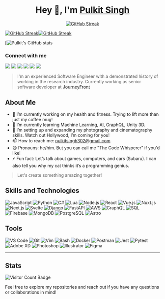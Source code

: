 <p align="center">
  <h1 align="center"> Hey 👋, I'm <a href="http://pulkits.netlify.app/">Pulkit Singh</a> </h1>
</p>

<p align="center">
  <a href="http://pulkits.netlify.app/"><img src="https://github-widgetbox.vercel.app/api/profile?username=linktotheart&data=followers,repositories,stars,commits" alt="GitHub Streak" /></a>
</p>

<p style="display:flex">
  <a href="http://pulkits.netlify.app/"><img src="https://streak-stats.demolab.com?user=linktotheart&hide_border=true&border_radius=4&mode=weekly" alt="GitHub Streak" /></a>
  <a href="http://pulkits.netlify.app/"><img src="https://github-readme-stats.vercel.app/api?username=linktotheart" alt="GitHub Streak" /></a>
</p>

[![Pulkit's GitHub stats]()


### Connect with me
[<img src="https://img.shields.io/badge/twitter-%231DA1F2.svg?&style=for-the-badge&logo=twitter&logoColor=white" />](https://twitter.com/ultraaaaviolent)  [<img src="https://img.shields.io/badge/linkedin-%230077B5.svg?&style=for-the-badge&logo=linkedin&logoColor=white" />](https://www.linkedin.com/in/pulkitsingh302/) [<img src = "https://img.shields.io/badge/instagram-%23E4405F.svg?&style=for-the-badge&logo=instagram&logoColor=white">](https://www.instagram.com/ultraaaaviolent/) [<img src = "https://img.shields.io/badge/Codepen-000000?style=for-the-badge&logo=codepen&logoColor=white" />](https://codepen.io/pulkitsingh302) [<img src = "https://img.shields.io/badge/Gmail-D14836?style=for-the-badge&logo=gmail&logoColor=white" />](mailto:pulkitsingh302@gmail.com) [<img src="https://img.shields.io/badge/dev.to-0A0A0A?style=for-the-badge&logo=dev.to&logoColor=white" />](https://dev.to/pulkitsingh302)

<blockquote>
<p>I'm an experienced Software Engineer with a demonstrated history of working in the research industry. Currently working as senior software developer at <a href="https://journeyfront.com/" target="_blank" class="btn-link" >JourneyFront</a></p>
</blockquote>

## About Me

- 🌱 I’m currently working on my health and fitness. Trying to lift more than just my coffee mug!
- 🔭 I’m currently learning Machine Learning, AI, GraphQL, Unity 3D. 
- 👯 I’m setting up and expanding my photography and cinematography skills. Watch out Hollywood, I’m coming for you!
- 📫 How to reach me: [pulkitsingh302@gmail.com](mailto:pulkitsingh302@gmail.com)
- 😄 Pronouns: he/him. But you can call me "The Code Whisperer" if you'd like!
- ⚡ Fun fact: Let’s talk about games, computers, and cars (Subaru). I can also tell you why my cat thinks it’s a programming genius.

>  Let's create something amazing together!


## Skills and Technologies

![JavaScript](https://img.shields.io/badge/-JavaScript-F7DF1C?style=for-the-badge&logo=javascript&logoColor=black)
![Python](https://img.shields.io/badge/-Python-3776AB?style=for-the-badge&logo=python&logoColor=white)
![C#](https://img.shields.io/badge/-C%23-239120?style=for-the-badge&logo=c-sharp&logoColor=white)
![Lua](https://img.shields.io/badge/-Lua-2C2D72?style=for-the-badge&logo=lua&logoColor=white)
![Node.js](https://img.shields.io/badge/-Node.js-339933?style=for-the-badge&logo=node.js&logoColor=white)
![React](https://img.shields.io/badge/-React-61DAFB?style=for-the-badge&logo=react&logoColor=black)
![Vue.js](https://img.shields.io/badge/-Vue.js-42b883?style=for-the-badge&logo=vue.js&logoColor=white)
![Nuxt.js](https://img.shields.io/badge/-Nuxt.js-00C58E?style=for-the-badge&logo=nuxt.js&logoColor=white)
![Next.js](https://img.shields.io/badge/-Next.js-000000?style=for-the-badge&logo=next.js&logoColor=white)
![Svelte](https://img.shields.io/badge/-Svelte-FFA700?style=for-the-badge&logo=svelte&logoColor=white)
![Django](https://img.shields.io/badge/-Django-092E20?style=for-the-badge&logo=django&logoColor=white)
![FastAPI](https://img.shields.io/badge/-FastAPI-009688?style=for-the-badge&logo=fastapi&logoColor=white)
![AWS](https://img.shields.io/badge/-AWS-232F3E?style=for-the-badge&logo=amazon-aws&logoColor=white)
![GraphQL](https://img.shields.io/badge/-GraphQL-E10098?style=for-the-badge&logo=graphql&logoColor=white)
![SQL](https://img.shields.io/badge/-SQL-003B57?style=for-the-badge&logo=sqlite&logoColor=white)
![Firebase](https://img.shields.io/badge/-Firebase-FFCA28?style=for-the-badge&logo=firebase&logoColor=black)
![MongoDB](https://img.shields.io/badge/-MongoDB-47A248?style=for-the-badge&logo=mongodb&logoColor=white)
![PostgreSQL](https://img.shields.io/badge/-PostgreSQL-4169E1?style=for-the-badge&logo=postgresql&logoColor=white)
![Astro](https://img.shields.io/badge/-Astro-4169E1?style=for-the-badge&logo=postgresql&logoColor=white)


## Tools

![VS Code](https://img.shields.io/badge/-VS%20Code-007ACC?style=for-the-badge&logo=visual-studio-code&logoColor=white)
![Git](https://img.shields.io/badge/-Git-F05032?style=for-the-badge&logo=git&logoColor=white)
![Vim](https://img.shields.io/badge/-Vim-019733?style=for-the-badge&logo=vim&logoColor=white)
![Bash](https://img.shields.io/badge/-Bash-4EAA25?style=for-the-badge&logo=gnu-bash&logoColor=white)
![Docker](https://img.shields.io/badge/-Docker-2496ED?style=for-the-badge&logo=docker&logoColor=white)
![Postman](https://img.shields.io/badge/-Postman-FF6C37?style=for-the-badge&logo=postman&logoColor=white)
![Jest](https://img.shields.io/badge/-Jest-C21325?style=for-the-badge&logo=jest&logoColor=white)
![Pytest](https://img.shields.io/badge/-Pytest-0A8E0A?style=for-the-badge&logo=pytest&logoColor=white)
![Adobe XD](https://img.shields.io/badge/-Adobe%20XD-FF61F6?style=for-the-badge&logo=adobe-xd&logoColor=white)
![Photoshop](https://img.shields.io/badge/-Photoshop-31A8FF?style=for-the-badge&logo=adobe-photoshop&logoColor=white)
![Illustrator](https://img.shields.io/badge/-Illustrator-FF9A00?style=for-the-badge&logo=adobe-illustrator&logoColor=white)
![Figma](https://img.shields.io/badge/-Figma-F24E1E?style=for-the-badge&logo=figma&logoColor=white)

---

## Stats

![Visitor Count Badge](https://komarev.com/ghpvc/?username=linktotheart&label=Explored%20by&color=0e75b6&style=flat)




Feel free to explore my repositories and reach out if you have any questions or collaborations in mind!




